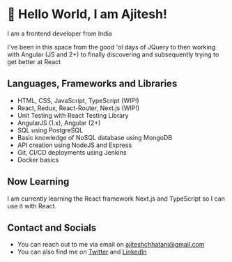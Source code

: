 # 👋 Hello World, I am Ajitesh!

I am a frontend developer from India

I've been in this space from the good 'ol days of JQuery to then working with Angular (JS and 2+) to finally discovering and subsequently trying to get better at React 

## Languages, Frameworks and Libraries
- HTML, CSS, JavaScript, TypeScript (WIP!)
- React, Redux, React-Router, Next.js (WIP!)
- Unit Testing with React Testing Library
- AngularJS (1.x), Angular (2+)
- SQL using PostgreSQL
- Basic knowledge of NoSQL database using MongoDB
- API creation using NodeJS and Express 
- Git, CI/CD deployments using Jenkins
- Docker basics


## Now Learning
I am currently learning the React framework Next.js and TypeScript so I can use it with React.

## Contact and Socials
- You can reach out to me via email on [ajiteshchhatani@gmail.com](mailto:ajiteshchhatani@gmail.com)
- You can also find me on [Twitter](https://twitter.com/ajiteshchhatani) and [LinkedIn](https://www.linkedin.com/in/ajitesh-chhatani-269522100/)

<!---
ajiteshchhatani/ajiteshchhatani is a ✨ special ✨ repository because its `README.md` (this file) appears on your GitHub profile.
You can click the Preview link to take a look at your changes.
--->
